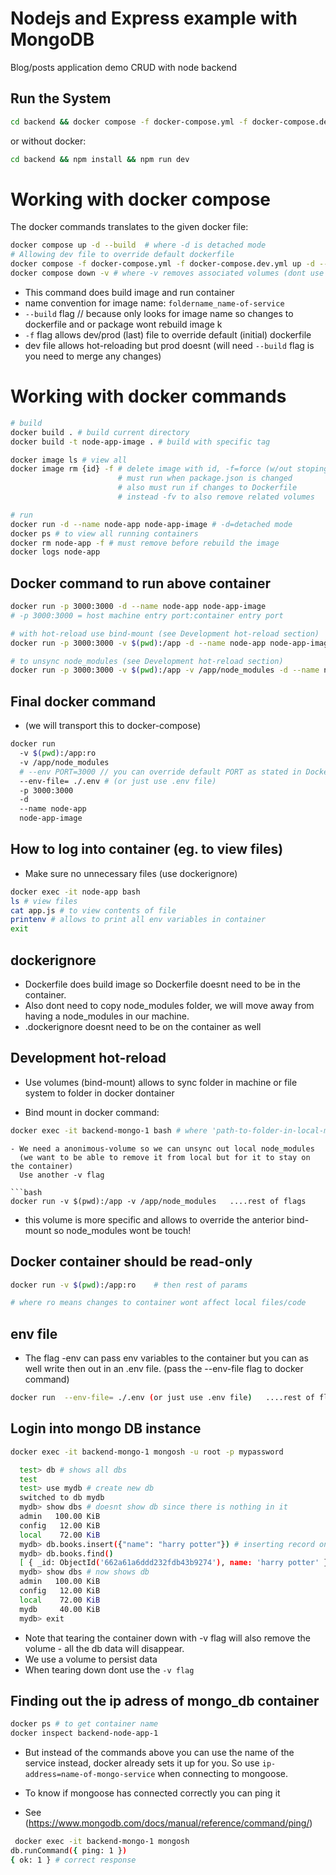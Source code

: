      
# Nodejs and Express example with MongoDB

Blog/posts application demo CRUD with node backend

## Run the System
```bash
cd backend && docker compose -f docker-compose.yml -f docker-compose.dev.yml up -d --build
```
or without docker:

```bash
cd backend && npm install && npm run dev
```

# Working with docker compose

The docker commands translates to the given docker file:

```bash
docker compose up -d --build  # where -d is detached mode
# Allowing dev file to override default dockerfile
docker compose -f docker-compose.yml -f docker-compose.dev.yml up -d --build  # where -d is detached mode
docker compose down -v # where -v removes associated volumes (dont use -v if you using a db volume)
```
- This command does build image and run container
- name convention for image name: `foldername_name-of-service`
- `--build` flag // because only looks for image name so changes to dockerfile and or package wont rebuild image  k
- `-f` flag allows dev/prod (last) file to override default (initial) dockerfile
- dev file allows hot-reloading but prod doesnt (will need `--build` flag is you need to merge any changes)



# Working with docker commands

```bash
# build
docker build . # build current directory
docker build -t node-app-image . # build with specific tag

docker image ls # view all
docker image rm {id} -f # delete image with id, -f=force (w/out stoping it)
                        # must run when package.json is changed
                        # also must run if changes to Dockerfile
                        # instead -fv to also remove related volumes

# run 
docker run -d --name node-app node-app-image # -d=detached mode
docker ps # to view all running containers
docker rm node-app -f # must remove before rebuild the image
docker logs node-app 
```

## Docker command to run above container
```bash
docker run -p 3000:3000 -d --name node-app node-app-image
# -p 3000:3000 = host machine entry port:container entry port

# with hot-reload use bind-mount (see Development hot-reload section)
docker run -p 3000:3000 -v $(pwd):/app -d --name node-app node-app-image

# to unsync node_modules (see Development hot-reload section)
docker run -p 3000:3000 -v $(pwd):/app -v /app/node_modules -d --name node-app node-app-image

```
## Final docker command
-  (we will transport this to docker-compose)

```bash
docker run 
  -v $(pwd):/app:ro 
  -v /app/node_modules
  # --env PORT=3000 // you can override default PORT as stated in Dockerfile 
  --env-file= ./.env # (or just use .env file)
  -p 3000:3000 
  -d 
  --name node-app 
  node-app-image

```

## How to log into container (eg. to view files) 
-  Make sure no unnecessary files (use dockerignore)
```bash
docker exec -it node-app bash
ls # view files
cat app.js # to view contents of file
printenv # allows to print all env variables in container
exit
```
## dockerignore
- Dockerfile does build image so Dockerfile doesnt need to be in the container.
- Also dont need to copy node_modules folder, we will move away from having a node_modules in our machine.
- .dockerignore doesnt need to be on the container as well

## Development hot-reload
- Use volumes (bind-mount) allows to sync folder in 
  machine or file system to folder in docker dontainer

- Bind mount in docker command:

```bash
docker exec -it backend-mongo-1 bash # where 'path-to-folder-in-local-machine' : 'path-to-folder-in-container'
```

```
- We need a anonimous-volume so we can unsync out local node_modules 
  (we want to be able to remove it from local but for it to stay on the container)
  Use another -v flag

```bash
docker run -v $(pwd):/app -v /app/node_modules   ....rest of flags
```
- this volume is more specific and allows to override the anterior bind-mount
so node_modules wont be touch!

## Docker container should be read-only
```bash
docker run -v $(pwd):/app:ro    # then rest of params

# where ro means changes to container wont affect local files/code

```

## env file
- The flag -env can pass env variables to the container but you can as well
write then out in an .env file. (pass the --env-file flag to docker command)

```bash
docker run  --env-file= ./.env (or just use .env file)   ....rest of flags
```

## Login into mongo DB instance

```bash
docker exec -it backend-mongo-1 mongosh -u root -p mypassword

```
```bash
  test> db # shows all dbs
  test
  test> use mydb # create new db
  switched to db mydb
  mydb> show dbs # doesnt show db since there is nothing in it
  admin   100.00 KiB
  config   12.00 KiB
  local    72.00 KiB
  mydb> db.books.insert({"name": "harry potter"}) # inserting record on it
  mydb> db.books.find()
  [ { _id: ObjectId('662a61a6ddd232fdb43b9274'), name: 'harry potter' } ]
  mydb> show dbs # now shows db
  admin   100.00 KiB
  config   12.00 KiB
  local    72.00 KiB
  mydb     40.00 KiB
  mydb> exit

```

- Note that tearing the container down with -v flag will also remove the volume - all the db data will disappear.
- We use a volume to persist data
- When tearing down dont use the `-v flag`

## Finding out the ip adress of mongo_db container

```bash
docker ps # to get container name
docker inspect backend-node-app-1 
```
- But instead of the commands above you can use the name of the service instead,
docker already sets it up for you. So use `ip-address=name-of-mongo-service` when connecting to mongoose.

- To know if mongoose has connected correctly you can ping it
 - See (https://www.mongodb.com/docs/manual/reference/command/ping/)

```bash
 docker exec -it backend-mongo-1 mongosh
db.runCommand({ ping: 1 })
{ ok: 1 } # correct response
```